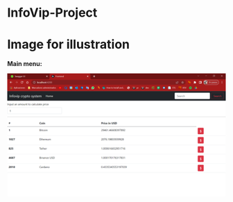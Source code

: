 # InfoVip-Project

# Image for illustration

<b> Main menu: </b>

![alt text](https://github.com/tomastraini/InfoVip-Project/blob/main/Screenshots/Screen1.png?raw=true)
